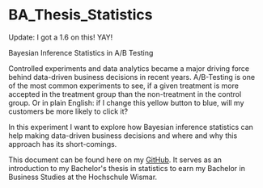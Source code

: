 # BA_Thesis_Statistics
Update: I got a 1.6 on this! YAY!

Bayesian Inference Statistics in A/B Testing

Controlled experiments and data analytics became a major driving force behind data-driven business decisions in recent years. A/B-Testing is one of the most common experiments to see, if a given treatment is more accepted in the treatment group than the non-treatment in the control group. Or in plain English: if I change this yellow button to blue, will my customers be more likely to click it?

In this experiment I want to explore how Bayesian inference statistics can help making data-driven business decisions and where and why this approach has its short-comings.

This document can be found here on my <a href="https://github.com/MaxWhyte/BA_Thesis_Statistics" target="_blank">GitHub</a>. It serves as an introduction to my Bachelor's thesis in statistics to earn my Bachelor in Business Studies at the Hochschule Wismar.
